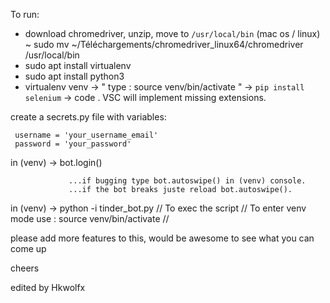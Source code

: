 To run:
 - download chromedriver, unzip, move to `/usr/local/bin` (mac os / linux)
  ~ sudo mv ~/Téléchargements/chromedriver_linux64/chromedriver /usr/local/bin
  - sudo apt install virtualenv
  - sudo apt install python3
  - virtualenv venv
     -> " type : source venv/bin/activate "
     -> `pip install selenium`
     -> code .
  VSC will implement missing extensions.    
  

create a secrets.py file with variables:
``` 
 username = 'your_username_email'
 password = 'your_password'
```

in (venv)  -> bot.login()


                 ...if bugging type bot.autoswipe() in (venv) console.
                 ...if the bot breaks juste reload bot.autoswipe().

in (venv) ->  python -i tinder_bot.py  // To exec the script // To enter venv mode use : source venv/bin/activate //


please add more features to this, would be awesome to see what you can come up 

cheers

edited by Hkwolfx
